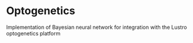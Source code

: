 # Optogenetics
Implementation of Bayesian neural network for integration with the Lustro optogenetics platform
